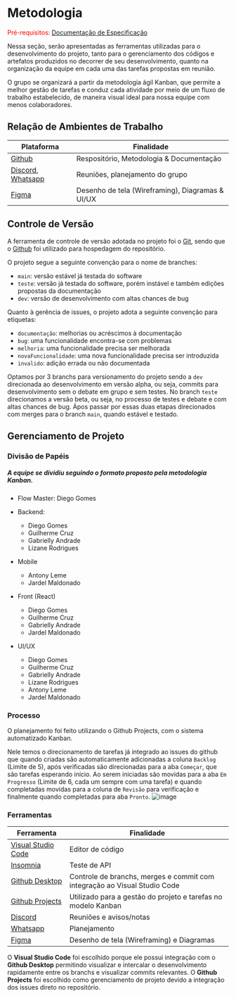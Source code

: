 
# Metodologia

<span style="color:red">Pré-requisitos: <a href="2-Especificação do Projeto.md"> Documentação de Especificação</a></span>

Nessa seção, serão apresentadas as ferramentas utilizadas para o desenvolvimento do projeto, tanto para o gerenciamento dos códigos e artefatos produzidos no decorrer de seu desenvolvimento, quanto na organização da equipe em cada uma das tarefas propostas em reunião.

O grupo se organizará a partir da metodologia ágil Kanban, que permite a melhor gestão de tarefas e conduz cada atividade por meio de um fluxo de trabalho estabelecido, de maneira visual ideal para nossa equipe com menos colaboradores.

## Relação de Ambientes de Trabalho


| Plataforma  | Finalidade |
| ------------ | ------------ |
| [Github](https://desktop.github.com/ "Github")  | Respositório, Metodologia & Documentação   |
| [Discord](https://discord.com/ "Discord"), [Whatsapp](https://www.whatsapp.com/?lang=pt_BR "Whatsapp")  | Reuniões, planejamento do grupo |
| [Figma](https://www.figma.com/ "Figma") | Desenho de tela (Wireframing), Diagramas & UI/UX |

## Controle de Versão
A ferramenta de controle de versão adotada no projeto foi o
[Git](https://git-scm.com/), sendo que o [Github](https://github.com)
foi utilizado para hospedagem do repositório.

O projeto segue a seguinte convenção para o nome de branches:

- `main`: versão estável já testada do software
- `teste`: versão já testada do software, porém instável e também edições propostas da  documentação
- `dev`: versão de desenvolvimento com altas chances de bug

Quanto à gerência de issues, o projeto adota a seguinte convenção para
etiquetas:

- `documentação`: melhorias ou acréscimos à documentação
- `bug`: uma funcionalidade encontra-se com problemas
- `melhoria`: uma funcionalidade precisa ser melhorada
- `novaFuncionalidade`: uma nova funcionalidade precisa ser introduzida
- `invalido`: adição errada ou não documentada

Optamos por 3 branchs para versionamento do projeto sendo a `dev` direcionada ao desenvolvimento em versão alpha, ou seja, commits para desenvolvimento sem o debate em grupo e sem testes. No branch `teste` direcionamos a versão beta, ou seja, no processo de testes e debate e com altas chances de bug. Ápos passar por essas duas etapas direcionados com merges para o branch `main`, quando estável e testado.


## Gerenciamento de Projeto

### Divisão de Papéis

##### A equipe se dividiu seguindo o formato proposto pela metodologia Kanban.

- Flow Master: Diego  Gomes

- Backend:
  - Diego  Gomes
  - Guilherme Cruz
  - Gabrielly Andrade
  - Lizane Rodrigues

- Mobile
  - Antony Leme
  - Jardel Maldonado

- Front (React)
  - Diego  Gomes
  - Guilherme Cruz
  - Gabrielly Andrade
  - Jardel Maldonado

- UI/UX
  - Diego  Gomes
  - Guilherme Cruz
  - Gabrielly Andrade
  - Lizane Rodrigues
  - Antony Leme
  - Jardel Maldonado

### Processo

O planejamento foi feito utilizando o Github Projects, com o sistema automatizado Kanban. 

Nele temos o direcionamento de tarefas já integrado ao issues do github que quando criadas são automaticamente adicionadas a coluna `Backlog` (Limite de 5), após verificadas são direcionadas para a aba `Começar`, que são tarefas esperando início. Ao serem iniciadas são movidas para a aba `Em Progresso` (Limite de 6, cada um sempre com uma tarefa) e quando completadas movidas para a coluna de `Revisão` para verificação e finalmente quando completadas para aba `Pronto`.
![image](https://github.com/ICEI-PUC-Minas-PMV-ADS/dashdine/assets/98277143/e9364549-6077-46d7-b907-56a7747f18db)

### Ferramentas


| Ferramenta  | Finalidade |
| ------------ | ------------ |
| [Visual Studio Code](https://code.visualstudio.com/ "Visual Studio Code") | Editor de código |
|[Insomnia](https://insomnia.rest/download)| Teste de API|
| [Github Desktop](https://desktop.github.com/ "Github Desktop")  | Controle de branchs, merges e commit com integração ao Visual Studio Code   |
| [Github Projects](https://docs.github.com/en/issues/planning-and-tracking-with-projects/learning-about-projects/about-projects "Github Projects")  | Utilizado para a gestão do projeto e tarefas no modelo Kanban |
| [Discord](https://discord.com/ "Discord")  | Reuniões e avisos/notas |
| [Whatsapp](https://www.whatsapp.com/?lang=pt_BR "Whatsapp")   | Planejamento |
| [Figma](https://www.figma.com/ "Figma") | Desenho de tela (Wireframing) e Diagramas |

O **Visual Studio Code** foi escolhido porque ele possui integração com o **Github Desktop** permitindo visualizar e intercalar o desenvolvimento rapidamente entre os branchs e visualizar commits relevantes.
O **Github Projects** foi escolhido como gerenciamento de projeto devido a integração dos issues direto no repositório.
